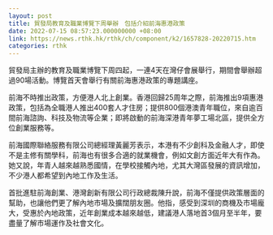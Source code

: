 ```yaml
---
layout: post
title: 貿發局教育及職業博覽下周舉辦　包括介紹前海惠港政策
date: 2022-07-15 08:57:23.000000000 +08:00
link: https://news.rthk.hk/rthk/ch/component/k2/1657828-20220715.htm
categories: rthk
---
```


貿發局主辦的教育及職業博覽下周四起，一連4天在灣仔會展舉行，期間會舉辦超過90場活動。博覽首天會舉行有關前海惠港政策的專題講座。

前海不時推出政策，方便港人北上創業。香港回歸25周年之際，前海推出9項惠港政策，包括為全職港人推出400套人才住房；提供800個港澳青年職位，來自逾百間前海諮詢、科技及物流等企業；即將啟動的前海深港青年夢工場北區，提供全方位創業服務等。

前海國際聯絡服務有限公司總經理黃麗芳表示，本港有不少創科及金融人才，即使不是主修有關學科，前海也有很多合適的就業機會，例如文創方面近年大有作為。她又說，年青人越來越熟悉國情，在學校接觸內地，尤其大灣區發展的資訊增加，不少港人都希望到內地工作及生活。

首批進駐前海創業、港灣創新有限公司行政總裁陳升說，前海不僅提供政策層面的幫助，也讓他們更了解內地市場及擴闊朋友圈。他指，感受到深圳的商機及市場龐大，受惠於內地政策，近年創業成本越來越低，建議港人落地首3個月至半年，要盡量了解市場運作及社會文化。
